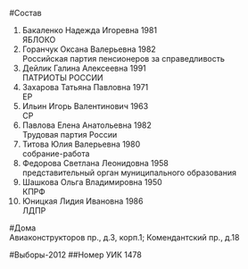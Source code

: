 #Состав
1. Бакаленко Надежда Игоревна 1981   
    ЯБЛОКО
2. Горанчук Оксана Валерьевна 1982   
    Российская партия пенсионеров за справедливость
3. Дейлик Галина Алексеевна 1991   
    ПАТРИОТЫ РОССИИ
4. Захарова Татьяна Павловна 1971   
    ЕР
5. Ильин Игорь Валентинович 1963   
    СР
6. Павлова Елена Анатольевна 1982   
    Трудовая партия России
7. Титова Юлия Валерьевна 1980   
    собрание-работа
8. Федорова Светлана Леонидовна 1958   
    представительный орган муниципального образования
9. Шашкова Ольга Владимировна 1950   
    КПРФ
10. Юницкая Лидия Ивановна 1986   
    ЛДПР

#Дома  
Авиаконструкторов пр., д.3, корп.1;  Комендантский пр., д.18

#Выборы-2012
##Номер УИК
1478
